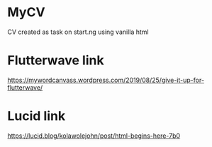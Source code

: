 # MyCV
CV created as task on start.ng using vanilla html
# Flutterwave link
https://mywordcanvass.wordpress.com/2019/08/25/give-it-up-for-flutterwave/
# Lucid link
https://lucid.blog/kolawolejohn/post/html-begins-here-7b0

